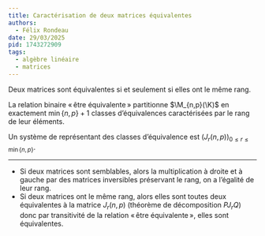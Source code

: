 ```yaml
---
title: Caractérisation de deux matrices équivalentes
authors:
  - Félix Rondeau
date: 29/03/2025
pid: 1743272909
tags:
  - algèbre linéaire
  - matrices
---
```


Deux matrices sont équivalentes si et seulement si elles ont le même rang.

La relation binaire « être équivalente » partitionne $\M_{n,p}(\K)$ en exactement $\min\{n,p\}+1$ classes d’équivalences caractérisées par le rang de leur éléments.

Un système de représentant des classes d’équivalence est $(J_{r}(n,p))_{0 \leq r \leq \min\{n,p\}}$.

---

- Si deux matrices sont semblables, alors la multiplication à droite et à gauche par des matrices inversibles préservant le rang, on a l’égalité de leur rang.
- Si deux matrices ont le même rang, alors elles sont toutes deux équivalentes à la matrice $J_{r}(n,p)$ (théorème de décomposition $PJ_{r}Q$) donc par transitivité de la relation « être équivalente », elles sont équivalentes.
